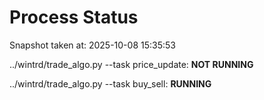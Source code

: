 # Process Status

Snapshot taken at: 2025-10-08 15:35:53

../wintrd/trade_algo.py --task price_update: **NOT RUNNING**

../wintrd/trade_algo.py --task buy_sell: **RUNNING**

